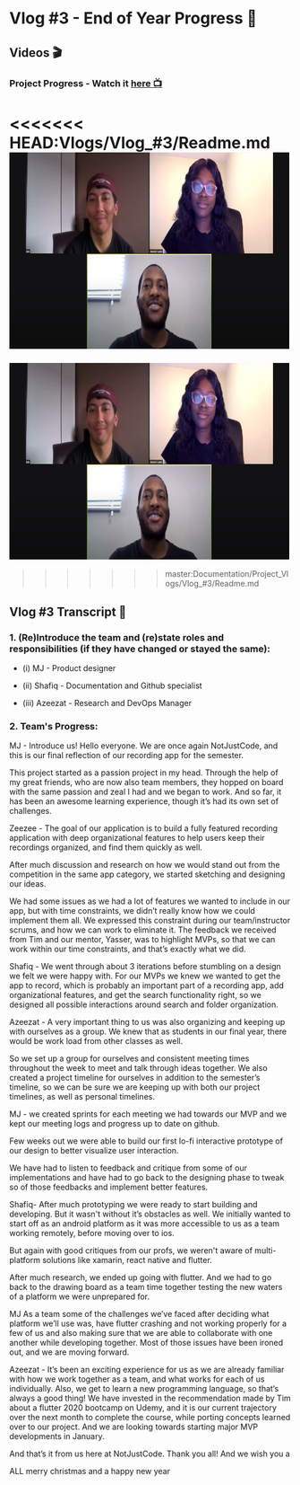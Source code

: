 # Vlog #3 - End of Year Progress :movie_camera:

## Videos :clapper:

### Project Progress - Watch it [here :tv:](https://www.youtube.com/watch?v=tVs_teoBS_A&ab_channel=NotAToaster94)
<<<<<<< HEAD:Vlogs/Vlog_#3/Readme.md
[<img src="https://github.com/NotJustCode3/The_Complete_Recorder/blob/develop/Miscellaneous/vlog3_thumbnail.png" width="500" height="350">](https://www.youtube.com/watch?v=tVs_teoBS_A&ab_channel=NotAToaster94)
=======
[<img src="https://github.com/NotJustCode3/The_Complete_Recorder/blob/master/Documentation/Miscellaneous/vlog3_thumbnail.png" width="500" height="350">](https://www.youtube.com/watch?v=tVs_teoBS_A&ab_channel=NotAToaster94)
>>>>>>> master:Documentation/Project_Vlogs/Vlog_#3/Readme.md

## Vlog #3 Transcript :scroll:

### **1. (Re)Introduce the team and (re)state roles and responsibilities (if they have changed or stayed the same):**

  - (i)    MJ - Product designer
  
  - (ii)   Shafiq - Documentation and Github specialist

  - (iii)  Azeezat - Research and DevOps Manager

### **2. Team's Progress:**

MJ - Introduce us!
Hello everyone. We are once again NotJustCode, and this is our final reflection of our recording app for the semester.

This project started as a passion project in my head. Through the help of my great friends, who are now also team members, they hopped on board with the same passion and zeal I had and we began to work. And so far, it has been an awesome learning experience, though it’s had its own set of challenges.

Zeezee - The goal of our application is to build a fully featured recording application with deep organizational features to help users keep their recordings organized, and find them quickly as well. 

After much discussion and research on how we would stand out from the competition in the same app category, we started sketching and designing our ideas. 

We had some issues as we had a lot of features we wanted to include in our app, but with time constraints, we didn’t really know how we could implement them all. We expressed this constraint during our team/instructor scrums, and how we can work to eliminate it. The feedback we received from Tim and our mentor, Yasser, was to highlight MVPs, so that we can work within our time constraints, and that’s exactly what we did.

Shafiq - We went through about 3 iterations before stumbling on a design we felt we were happy with. For our MVPs we knew we wanted to get the app to record, which is probably an important part of a recording app, add organizational features, and get the search functionality right, so we designed all possible interactions around search and folder organization. 

Azeezat - A very important thing to us was also organizing and keeping up with ourselves as a group. We knew that as students in our final year, there would be work load from other classes as well. 

So we set up a group for ourselves and consistent meeting times throughout the week to meet and talk through ideas together. We also created a project timeline for ourselves in addition to the semester’s timeline, so we can be sure we are keeping up with both our project timelines, as well as personal timelines.

MJ - we created sprints for each meeting we had towards our MVP and we kept our meeting logs and progress up to date on github. 

Few weeks out we were able to build our first lo-fi interactive prototype of our design to better visualize user interaction. 

We have had to listen to feedback and critique from some of our implementations and have had to go back to the designing phase to tweak so of those feedbacks and implement better features. 

Shafiq- After much prototyping we were ready to start building and developing. But it wasn't without it’s obstacles as well. We initially wanted to start off as an android platform as it was more accessible to us as a team working remotely, before moving over to ios.

But again with good critiques from our profs, we weren't aware of multi-platform solutions like xamarin, react native and flutter. 

After much research, we ended up going with flutter. And we had to go back to the drawing board as a team time together testing the new waters of a platform we were unprepared for.

MJ
As a team some of the challenges we’ve faced after deciding what platform we’ll use was, have flutter crashing and not working properly for a few of us and also making sure that we are able to collaborate with one another while developing together. Most of those issues have been ironed out, and we are moving forward. 

Azeezat - It’s been an exciting experience for us as we are already familiar with how we work together as a team, and what works for each of us individually. Also, we get to learn a new programming language, so that’s always a good thing! We have invested in the recommendation made by Tim about a flutter 2020 bootcamp on Udemy, and it is our current trajectory over the next month to complete the course, while porting concepts learned over to our project. And we are looking towards starting major MVP developments in January. 

And that’s it from us here at NotJustCode. Thank you all! And we wish you a

ALL
merry christmas and a happy new year
